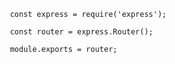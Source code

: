      const express = require('express');

     const router = express.Router();

     module.exports = router;
